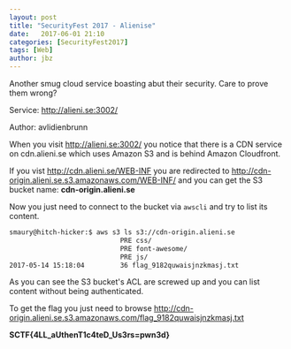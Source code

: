 ```yaml
---
layout: post
title: "SecurityFest 2017 - Alienise"
date:   2017-06-01 21:10
categories: [SecurityFest2017]
tags: [Web]
author: jbz
---
```


Another smug cloud service boasting abut their security. Care to prove them wrong?

Service: http://alieni.se:3002/

Author: avlidienbrunn

When you visit http://alieni.se:3002/ you notice that there is a CDN service on cdn.alieni.se which uses Amazon S3 and is behind Amazon Cloudfront.

If you vist http://cdn.alieni.se/WEB-INF you are redirected to http://cdn-origin.alieni.se.s3.amazonaws.com/WEB-INF/ and you can get the S3 bucket name: **cdn-origin.alieni.se**

Now you just need to connect to the bucket via `awscli` and try to list its content.

```bash
smaury@hitch-hicker:$ aws s3 ls s3://cdn-origin.alieni.se
                            PRE css/
                            PRE font-awesome/
                            PRE js/
2017-05-14 15:18:04         36 flag_9182quwaisjnzkmasj.txt
```

As you can see the S3 bucket's ACL are screwed up and you can list content without being authenticated.

To get the flag you just need to browse http://cdn-origin.alieni.se.s3.amazonaws.com/flag_9182quwaisjnzkmasj.txt

**SCTF{4LL_aUthenT1c4teD_Us3rs=pwn3d}**
